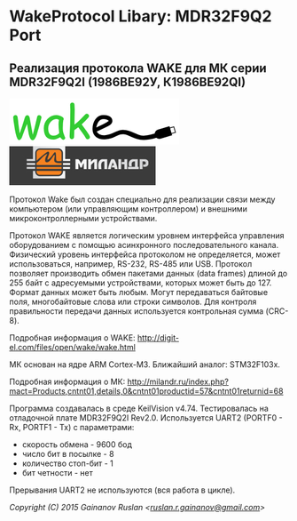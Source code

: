 ﻿WakeProtocol Libary: MDR32F9Q2 Port
================
Реализация протокола WAKE для МК серии MDR32F9Q2I (1986ВЕ92У, К1986ВЕ92QI)
-------------------------------

![logo_wake](Logo/logo_wake.gif)
![logo_milandr](Logo/logo_milandr.jpg)

Протокол Wake был создан специально для реализации связи между компьютером (или управляющим контроллером) и внешними микроконтроллерными устройствами.

Протокол WAKE является логическим уровнем интерфейса управления оборудованием с помощью асинхронного последовательного канала. 
Физический уровень интерфейса протоколом не определяется, может использоваться, например, RS-232, RS-485 или USB. 
Протокол позволяет производить обмен пакетами данных (data frames) длиной до 255 байт с адресуемыми устройствами, которых может быть до 127. 
Формат данных может быть любым. Могут передаваться байтовые поля, многобайтовые слова или строки символов. 
Для контроля правильности передачи данных используется контрольная сумма (CRC-8).

Подробная информация о WAKE: <a href='http://digit-el.com/files/open/wake/wake.html'>http://digit-el.com/files/open/wake/wake.html</a>

МК основан на ядре ARM Cortex-M3. Ближайший аналог: STM32F103x. 

Подробная информация о МК: <a href='http://milandr.ru/index.php?mact=Products,cntnt01,details,0&cntnt01productid=57&cntnt01returnid=68'>http://milandr.ru/index.php?mact=Products,cntnt01,details,0&cntnt01productid=57&cntnt01returnid=68</a>

Программа создавалась в среде KeilVision v4.74. Тестировалась на отладочной плате MDR32F9Q2I Rev2.0.
Используется UART2 (PORTF0 - Rx, PORTF1 - Tx) с параметрами:
* скорость обмена - 9600 бод
* число бит в посылке - 8
* количество стоп-бит - 1
* бит четности - нет

Прерывания UART2 не используются (вся работа в цикле).

*Copyright (C) 2015 Gainanov Ruslan <[ruslan.r.gainanov@gmail.com](mailto:ruslan.r.gainanov@gmail.com)>*

